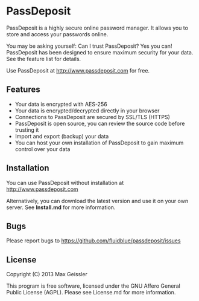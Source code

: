 # PassDeposit

PassDeposit is a highly secure online password manager.
It allows you to store and access your passwords online.

You may be asking yourself: Can I trust PassDeposit?
Yes you can! PassDeposit has been designed to ensure maximum security for your data. See the feature list for details.

Use PassDeposit at <http://www.passdeposit.com> for free.


## Features

* Your data is encrypted with AES-256
* Your data is encrypted/decrypted directly in your browser
* Connections to PassDeposit are secured by SSL/TLS (HTTPS)
* PassDeposit is open source, you can review the source code before trusting it
* Import and export (backup) your data
* You can host your own installation of PassDeposit to gain maximum control over your data


## Installation

You can use PassDeposit without installation at <http://www.passdeposit.com>

Alternatively, you can download the latest version and use it on your own server. See **Install.md** for more information.


## Bugs

Please report bugs to <https://github.com/fluidblue/passdeposit/issues>


## License

Copyright (C) 2013 Max Geissler

This program is free software, licensed under the GNU Affero General Public License (AGPL). Please see License.md for more information.
